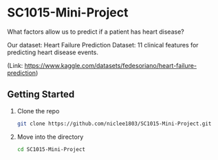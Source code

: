 # SC1015-Mini-Project
What factors allow us to predict if a patient has heart disease?

Our dataset: Heart Failure Prediction Dataset: 11 clinical features for predicting heart disease events.

(Link: https://www.kaggle.com/datasets/fedesoriano/heart-failure-prediction)

## Getting Started

1. Clone the repo
    
    ```bash
    git clone https://github.com/niclee1803/SC1015-Mini-Project.git
    ```
    
2. Move into the directory
    
    ```bash
    cd SC1015-Mini-Project
    ```
   

